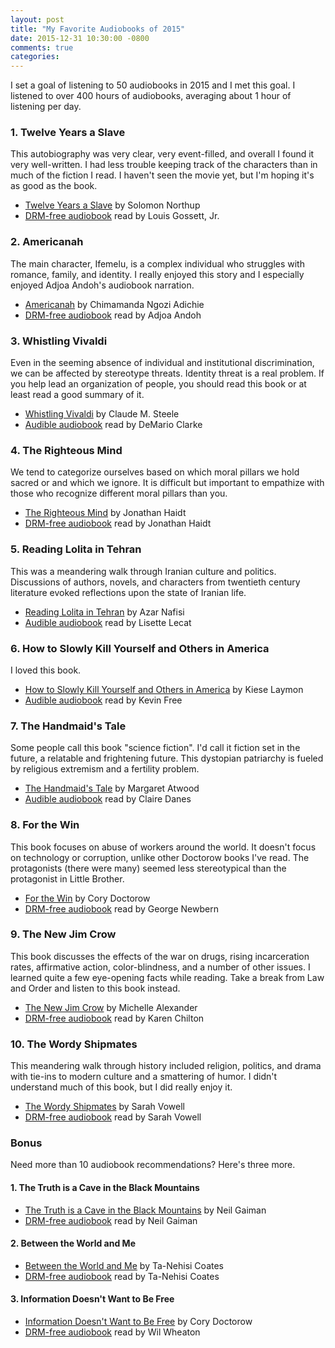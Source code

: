 ```yaml
---
layout: post
title: "My Favorite Audiobooks of 2015"
date: 2015-12-31 10:30:00 -0800
comments: true
categories: 
---
```


I set a goal of listening to 50 audiobooks in 2015 and I met this goal.  I listened to over 400 hours of audiobooks, averaging about 1 hour of listening per day.

### 1. Twelve Years a Slave

This autobiography was very clear, very event-filled, and overall I found it very well-written.  I had less trouble keeping track of the characters than in much of the fiction I read.  I haven't seen the movie yet, but I'm hoping it's as good as the book.

- [Twelve Years a Slave](https://www.goodreads.com/book/show/18478222-twelve-years-a-slave) by Solomon Northup
- [DRM-free audiobook](http://www.downpour.com/twelve-years-a-slave-1) read by Louis Gossett, Jr.

### 2. Americanah

The main character, Ifemelu, is a complex individual who struggles with romance, family, and identity.  I really enjoyed this story and I especially enjoyed Adjoa Andoh's audiobook narration.

- [Americanah](https://www.goodreads.com/book/show/15796700-americanah) by Chimamanda Ngozi Adichie
- [DRM-free audiobook](http://www.downpour.com/catalog/product/view/id/135855) read by Adjoa Andoh

### 3. Whistling Vivaldi

Even in the seeming absence of individual and institutional discrimination, we can be affected by stereotype threats.  Identity threat is a real problem.  If you help lead an organization of people, you should read this book or at least read a good summary of it.

- [Whistling Vivaldi](https://www.goodreads.com/book/show/6649312-whistling-vivaldi) by Claude M. Steele
- [Audible audiobook](http://www.audible.com/pd/Nonfiction/Whistling-Vivaldi-Audiobook/B00CJ0I41Q/ref=a_search_c4_1_1_srTtl) read by DeMario Clarke

### 4. The Righteous Mind

We tend to categorize ourselves based on which moral pillars we hold sacred or and which we ignore.  It is difficult but important to empathize with those who recognize different moral pillars than you.

- [The Righteous Mind](https://www.goodreads.com/book/show/11324722-the-righteous-mind) by Jonathan Haidt
- [DRM-free audiobook](http://www.downpour.com/catalog/product/view/id/100887) read by Jonathan Haidt

### 5. Reading Lolita in Tehran

This was a meandering walk through Iranian culture and politics.  Discussions of authors, novels, and characters from twentieth century literature evoked reflections upon the state of Iranian life.

- [Reading Lolita in Tehran](https://www.goodreads.com/book/show/7603.Reading_Lolita_in_Tehran) by Azar Nafisi
- [Audible audiobook](http://www.audible.com/pd/Bios-Memoirs/Reading-Lolita-in-Tehran-Audiobook/B002V0ABTC/ref=a_search_c4_1_1_srTtl) read by Lisette Lecat

### 6. How to Slowly Kill Yourself and Others in America

I loved this book.

- [How to Slowly Kill Yourself and Others in America](https://www.goodreads.com/book/show/17290919-how-to-slowly-kill-yourself-and-others-in-america) by Kiese Laymon
- [Audible audiobook](http://www.audible.com/pd/Nonfiction/How-to-Slowly-Kill-Yourself-and-Others-in-America-Audiobook/B00S5AAG1K/ref=a_search_c4_1_1_srTtl) read by Kevin Free

### 7. The Handmaid's Tale

Some people call this book "science fiction".  I'd call it fiction set in the future, a relatable and frightening future.  This dystopian patriarchy is fueled by religious extremism and a fertility problem.

- [The Handmaid's Tale](https://www.goodreads.com/book/show/38447.The_Handmaid_s_Tale) by Margaret Atwood
- [Audible audiobook](http://www.audible.com/pd/Fiction/The-Handmaids-Tale-Audiobook/B008NB9GIU/ref=a_search_c4_1_1_srTtl) read by Claire Danes

### 8. For the Win

This book focuses on abuse of workers around the world.  It doesn't focus on technology or corruption, unlike other Doctorow books I've read.  The protagonists (there were many) seemed less stereotypical than the protagonist in Little Brother.

- [For the Win](https://www.goodreads.com/book/show/7241373-for-the-win) by Cory Doctorow
- [DRM-free audiobook](http://craphound.com/ftw/for-the-win-audiobook/) read by George Newbern

### 9. The New Jim Crow

This book discusses the effects of the war on drugs, rising incarceration rates, affirmative action, color-blindness, and a number of other issues.  I learned quite a few eye-opening facts while reading.  Take a break from Law and Order and listen to this book instead.

- [The New Jim Crow](https://www.goodreads.com/book/show/6792458-the-new-jim-crow) by Michelle Alexander
- [DRM-free audiobook](http://www.downpour.com/the-new-jim-crow-1) read by Karen Chilton

### 10. The Wordy Shipmates

This meandering walk through history included religion, politics, and drama with tie-ins to modern culture and a smattering of humor.  I didn't understand much of this book, but I did really enjoy it.

- [The Wordy Shipmates](https://www.goodreads.com/book/show/2845287-the-wordy-shipmates) by Sarah Vowell
- [DRM-free audiobook](http://www.downpour.com/catalog/product/view/id/93953) read by Sarah Vowell

### Bonus

Need more than 10 audiobook recommendations?  Here's three more.

#### 1. The Truth is a Cave in the Black Mountains

- [The Truth is a Cave in the Black Mountains](https://www.goodreads.com/book/show/18635092-the-truth-is-a-cave-in-the-black-mountains) by Neil Gaiman
- [DRM-free audiobook](http://www.downpour.com/catalog/product/view/id/157874) read by Neil Gaiman

#### 2. Between the World and Me

- [Between the World and Me](https://www.goodreads.com/book/show/25489625-between-the-world-and-me) by Ta-Nehisi Coates
- [DRM-free audiobook](http://www.downpour.com/catalog/product/view/id/198859) read by Ta-Nehisi Coates

#### 3. Information Doesn't Want to Be Free

- [Information Doesn't Want to Be Free](https://www.goodreads.com/book/show/20763766-information-doesn-t-want-to-be-free) by Cory Doctorow
- [DRM-free audiobook](http://craphound.com/news/2014/12/10/information-doesnt-want-to-be-free-audiobook/) read by Wil Wheaton
